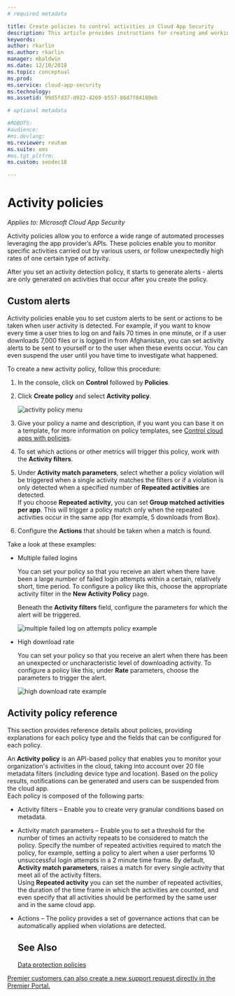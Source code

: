 ```yaml
---
# required metadata

title: Create policies to control activities in Cloud App Security
description: This article provides instructions for creating and working with activity policies.
keywords:
author: rkarlin
ms.author: rkarlin
manager: mbaldwin
ms.date: 12/10/2018
ms.topic: conceptual
ms.prod:
ms.service: cloud-app-security
ms.technology:
ms.assetid: 99d5fd37-d922-4269-b557-86d7f84180eb

# optional metadata

#ROBOTS:
#audience:
#ms.devlang:
ms.reviewer: reutam
ms.suite: ems
#ms.tgt_pltfrm:
ms.custom: seodec18

---
```

# Activity policies

*Applies to: Microsoft Cloud App Security*

Activity policies allow you to enforce a wide range of automated processes leveraging the app provider’s APIs. These policies enable you to monitor specific activities carried out by various users, or follow unexpectedly high rates of one certain type of activity.  
  
After you set an activity detection policy, it starts to generate alerts - alerts are only generated on activities that occur after you create the policy.
  
  
## Custom alerts  
Activity policies enable you to set custom alerts to be sent or actions to be taken when user activity is detected. For example, if you want to know every time a user tries to log on and fails 70 times in one minute, or if a user downloads 7,000 files or is logged in from Afghanistan, you can set activity alerts to be sent to yourself or to the user when these events occur. You can even suspend the user until you have time to investigate what happened.  
  
To create a new activity policy, follow this procedure:  
  
1.  In the console, click on **Control** followed by **Policies**.  
  
2.  Click **Create policy** and select **Activity policy**.  
  
     ![activity policy menu](./media/activity-policy-menu.png "activity policy menu")  
  
3.  Give your policy a name and description, if you want you can base it on a template, for more information on policy templates, see [Control cloud apps with policies](control-cloud-apps-with-policies.md).  
  
4.  To set which actions or other metrics will trigger this policy, work with the **Activity filters**.  
  
5.  Under **Activity match parameters**, select whether a policy violation will be triggered when a single activity matches the filters or if a violation is only detected when a specified number of **Repeated activities** are detected.  
    If you choose **Repeated activity**, you can set **Group matched activities per app**. This will trigger a policy match only when the repeated activities occur in the same app (for example, 5 downloads from Box).  
  
6.  Configure the **Actions** that should be taken when a match is found.  
  
Take a look at these examples:  
  
-   Multiple failed logins  
  
     You can set your policy so that you receive an alert when there have been a large number of failed login attempts within a certain, relatively short, time period. To configure a policy like this, choose the appropriate activity filter in the **New Activity Policy** page.  
  
     Beneath the **Activity filters** field, configure the parameters for which the alert will be triggered.  
  
     ![multiple failed log on attempts policy example](./media/multiple-failed-log-on-attempts-policy-example.png "multiple failed log on attempts policy example")  
  
-   High download rate  
  
     You can set your policy so that you receive an alert when there has been an unexpected or uncharacteristic level of downloading activity. To configure a policy like this, under **Rate** parameters, choose the parameters to trigger the alert.  
  
     ![high download rate example](./media/high-download-rate-example.png "high download rate example")  
  
  
## Activity policy reference  
This section provides reference details about policies, providing explanations for each policy type and the fields that can be configured for each policy.  
  
An **Activity policy** is an API-based policy that enables you to monitor your organization's activities in the cloud, taking into account over 20 file metadata filters (including device type and location). Based on the policy results, notifications can be generated and users can be suspended from the cloud app.   
Each policy is composed of the following parts:  
  
- Activity filters – Enable you to create very granular conditions based on metadata.  
  
- Activity match parameters – Enable you to set a threshold for the number of times an activity repeats to be considered to match the policy.  Specify the number of repeated activities required to match the policy, for example, setting a policy to alert when a user performs 10 unsuccessful login attempts in a 2 minute time frame.  By default, **Activity match parameters**, raises a match for every single activity that meet all of the activity filters.   
  Using **Repeated activity** you can set the number of repeated activities, the duration of the time frame in which the activities are counted, and even specify that all activities should be performed by the same user and in the same cloud app.  
  
  
- Actions – The policy provides a set of governance actions that can be automatically applied when violations are detected.  
  ## See Also  
  [Data protection policies](data-protection-policies.md)   

[Premier customers can also create a new support request directly in the Premier Portal.](https://premier.microsoft.com/)  
  
  